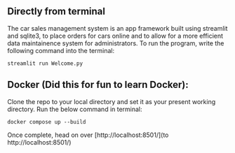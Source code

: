 ## Directly from terminal
The car sales management system is an app framework built using streamlit and sqlite3, to place orders for cars online and to allow for a more efficient data maintainence system for administrators.
To run the program, write the following command into the terminal:

```
streamlit run Welcome.py
```
## Docker (Did this for fun to learn Docker):
Clone the repo to your local directory and set it as your present working directory.
Run the below command in terminal:
```
docker compose up --build
```

Once complete, head on over [http://localhost:8501/](to http://localhost:8501/)
